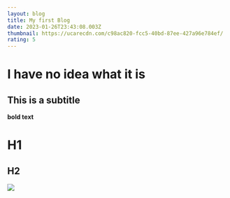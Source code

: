 ```yaml
---
layout: blog
title: My first Blog
date: 2023-01-26T23:43:08.003Z
thumbnail: https://ucarecdn.com/c98ac820-fcc5-40bd-87ee-427a96e784ef/
rating: 5
---
```

# I﻿ have no idea what it is

## T﻿his is a subtitle





**bold text**
# H1
## H2

![](https://ucarecdn.com/957af7eb-aeca-4fba-bd75-83765816f964/)
